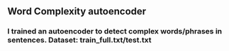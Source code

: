 ## Word Complexity autoencoder

### I trained an autoencoder to detect complex words/phrases in sentences. Dataset: train_full.txt/test.txt
